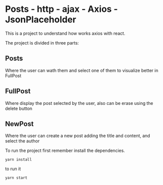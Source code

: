 # Posts - http - ajax - Axios - JsonPlaceholder

This is a project to understand how works axios with react.

The project is divided in three parts:

## Posts

Where the user can wath them and select one of them to visualize better in FullPost

## FullPost

Where display the post selected by the user, also can be erase using the delete button

## NewPost 

Where the user can create a new post adding the title and content, and select the author 

To run the project first remember install the dependencies.

```
yarn install
```

to run it 

```
yarn start
```
